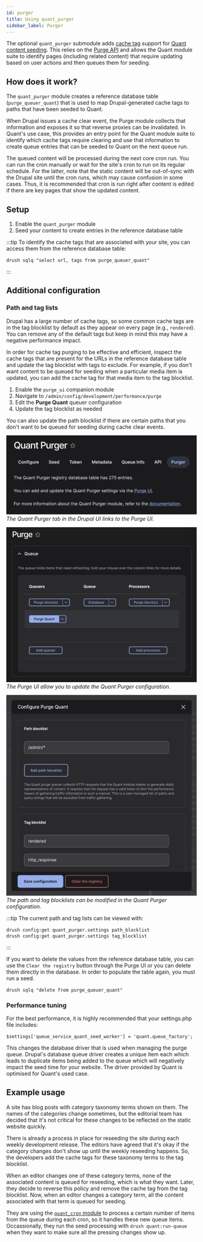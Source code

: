 ```yaml
---
id: purger
title: Using quant_purger
sidebar_label: Purger
---
```


The optional `quant_purger` submodule adds [cache tag](https://www.drupal.org/docs/drupal-apis/cache-api/cache-tags) support for [Quant content seeding](/docs/integrations/drupal/seed). This relies on the [Purge API](https://www.drupal.org/project/purge) and allows the Quant module suite to identify pages (including related content) that require updating based on user actions and then queues them for seeding.

## How does it work?

The `quant_purger` module creates a reference database table (`purge_queuer_quant`) that is used to map Drupal-generated cache tags to paths that have been seeded to Quant.

When Drupal issues a cache clear event, the Purge module collects that information and exposes it so that reverse proxies can be invalidated. In Quant's use case, this provides an entry point for the Quant module suite to identify which cache tags require clearing and use that information to create queue entries that can be seeded to Quant on the next queue run.

The queued content will be processed during the next core cron run. You can run the cron manually or wait for the site's cron to run on its regular schedule. For the latter, note that the static content will be out-of-sync with the Drupal site until the cron runs, which may cause confusion in some cases. Thus, it is recommended that cron is run right after content is edited if there are key pages that show the updated content.

## Setup

1. Enable the `quant_purger` module
2. Seed your content to create entries in the reference database table

:::tip
To identify the cache tags that are associated with your site, you can access them from the reference database table:

```
drush sqlq "select url, tags from purge_queuer_quant"
```
:::

## Additional configuration

### Path and tag lists

Drupal has a large number of cache tags, so some common cache tags are in the tag blocklist by default as they appear on every page (e.g., `rendered`). You can remove any of the default tags but keep in mind this may have a negative performance impact.

In order for cache tag purging to be effective and efficient, inspect the cache tags that are present for the URLs in the reference database table and update the tag blocklist with tags to exclude. For example, if you don't want content to be queued for seeding when a particular media item is updated, you can add the cache tag for that media item to the tag blocklist.

1. Enable the `purge_ui` companion module
2. Navigate to `/admin/config/development/performance/purge`
3. Edit the **Purge Quant** queuer configuration
4. Update the tag blocklist as needed

You can also update the path blocklist if there are certain paths that you don't want to be queued for seeding during cache clear events.

![Quant Purger UI tab](../../../static/img/quant-purger-tab.png)
*The Quant Purger tab in the Drupal UI links to the Purge UI.*

![Purge UI](../../../static/img/quant-purger-purge-ui-config.png)
*The Purge UI allow you to update the Quant Purger configuration.*

![Quant Purger queue configuration](../../../static/img/quant-purger-config.png)
*The path and tag blocklists can be modified in the Quant Purger configuration.*

:::tip
The current path and tag lists can be viewed with:

```
drush config:get quant_purger.settings path_blocklist
drush config:get quant_purger.settings tag_blocklist
```
:::

If you want to delete the values from the reference database table, you can use the `Clear the registry` button through the Purge UI or you can delete them directly in the database. In order to populate the table again, you must run a seed.

```
drush sqlq "delete from purge_queuer_quant"
```

### Performance tuning

For the best performance, it is highly recommended that your settings.php file includes:

```
$settings['queue_service_quant_seed_worker'] = 'quant.queue_factory';
```

This changes the database driver that is used when managing the purge queue. Drupal's database queue driver creates a unique item each which leads to duplicate items being added to the queue which will negatively impact the seed time for your website. The driver provided by Quant is optimised for Quant's used case.

## Example usage

A site has blog posts with category taxonomy terms shown on them. The names of the categories change sometimes, but the editorial team has decided that it's not critical for these changes to be reflected on the static website quickly.

There is already a process in place for reseeding the site during each weekly development release. The editors have agreed that it's okay if the category changes don't show up until the weekly reseeding happens. So, the developers add the cache tags for these taxonomy terms to the tag blocklist.

When an editor changes one of these category terms, none of the associated content is queued for reseeding, which is what they want. Later, they decide to reverse this policy and remove the cache tag from the tag blocklist. Now, when an editor changes a category term, all the content associated with that term is queued for seeding.

They are using the [`quant_cron` module](/docs/integrations/drupal/drupal-cron) to process a certain number of items from the queue during each cron, so it handles these new queue items. Occassionally, they run the seed processing with `drush quant:run-queue` when they want to make sure all the pressing changes show up.
